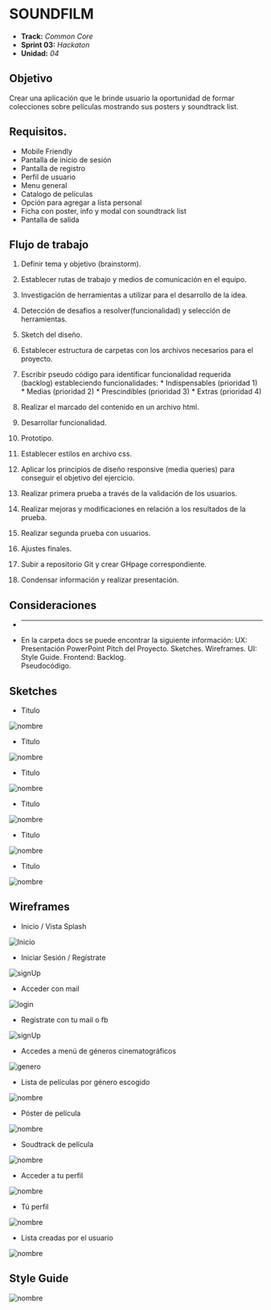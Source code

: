 # SOUNDFILM
* **Track:** _Common Core_
* **Sprint 03:** _Hackaton_
* **Unidad:** _04_

## Objetivo
Crear una aplicación que le brinde usuario la oportunidad de formar colecciones sobre películas mostrando sus posters y soundtrack list.

## Requisitos.

* Mobile Friendly
* Pantalla de inicio de sesión
* Pantalla de registro
* Perfil de usuario
* Menu general
* Catalogo de películas
* Opción para agregar a lista personal
* Ficha con poster, info y modal con soundtrack list
* Pantalla de salida


## Flujo de trabajo

1. Definir tema y objetivo (brainstorm).

2. Establecer rutas de trabajo y medios de comunicación en el equipo.

3. Investigación de herramientas a utilizar para el desarrollo de la idea.

4. Detección de desafios a resolver(funcionalidad) y selección de herramientas.

5. Sketch del diseño.

6. Establecer estructura de carpetas con los archivos necesarios para el proyecto.

7. Escribir pseudo código para identificar funcionalidad requerida (backlog) estableciendo funcionalidades:
				* Indispensables (prioridad 1)
				* Medias 		 (prioridad 2)
				* Prescindibles  (prioridad 3)
				* Extras 		 (prioridad 4)

8. Realizar el marcado del contenido en un archivo html.

9. Desarrollar funcionalidad.

10. Prototipo.

11. Establecer estilos en archivo css.

12. Aplicar los principios de diseño responsive (media queries) para conseguir el objetivo del ejercicio.

13. Realizar primera prueba a través de la validación de los usuarios.

14. Realizar mejoras y modificaciones en relación a los resultados de la prueba.

15. Realizar segunda prueba con usuarios.

16. Ajustes finales.

17. Subir a repositorio Git y crear GHpage correspondiente.

18. Condensar información y realizar presentación.

## Consideraciones

* ----

* En la carpeta docs se puede encontrar la siguiente información:
        UX:       Presentación PowerPoint Pitch del Proyecto.
                  Sketches.
                  Wireframes.
        UI:       Style Guide.
        Frontend: Backlog.   
                  Pseudocódigo.


## Sketches

* Titulo

![nombre](ruta)

* Titulo

![nombre](ruta)

* Titulo

![nombre](ruta)

* Titulo

![nombre](ruta)

* Titulo

![nombre](ruta)

* Titulo

![nombre](ruta)

## Wireframes

* Inicio / Vista Splash

![Inicio](docs/images/scketch-1.PNG)

* Iniciar Sesión / Regístrate

![signUp](docs/images/scketch-2.PNG)

* Acceder con mail

![login](docs/images/scketch-4.png)

* Regístrate con tu mail o fb

![signUp](docs/images/scketch-3.png)

* Accedes a menú de géneros cinematográficos

![genero](docs/images/scketch-5.png)

* Lista de películas por género escogido

![nombre](docs/images/scketch-6.png)

* Póster de película

![nombre](docs/images/scketch-7.png)

* Soudtrack de película

![nombre](docs/images/scketch-8.png)

* Acceder a tu perfil

![nombre](docs/images/scketch-10.png)

* Tú perfil

![nombre](docs/images/scketch-11.png)

* Lista creadas por el usuario

![nombre](docs/images/scketch-9.png)

## Style Guide


![nombre](ruta)
